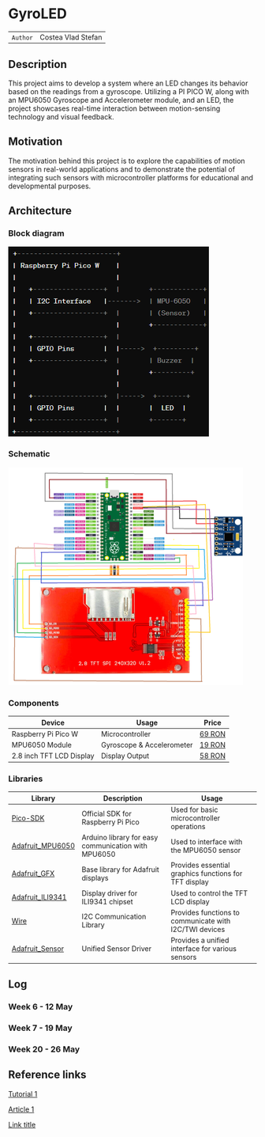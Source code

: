 # GyroLED

| | |
|-|-|
|`Author` | Costea Vlad Stefan

## Description
This project aims to develop a system where an LED changes its behavior based on the readings from a gyroscope. Utilizing a PI PICO W, along with an MPU6050 Gyroscope and Accelerometer module, and an LED, the project showcases real-time interaction between motion-sensing technology and visual feedback.
## Motivation
The motivation behind this project is to explore the capabilities of motion sensors in real-world applications and to demonstrate the potential of integrating such sensors with microcontroller platforms for educational and developmental purposes.
## Architecture

### Block diagram

<!-- Make sure the path to the picture is correct -->
![Block Diagram](blockDiagram.png)

### Schematic

![Schematic](schematic.png)

### Components


<!-- This is just an example, fill in with your actual components -->

| Device | Usage | Price |
|--------|--------|-------|
| Raspberry Pi Pico W | Microcontroller | [69 RON]([https://www.optimusdigital.ro/ro/audio-buzzere/635-buzzer-activ-de-3-v.html?search_query=buzzer&results=61](https://www.emag.ro/placa-dezvoltare-sparkfun-raspberry-pi-pico-w-00004995/pd/DPX22WMBM/?ref=history-shopping_361111067_12161_1)) |
| MPU6050 Module | Gyroscope & Accelerometer | [19 RON]([https://www.optimusdigital.ro/ro/butoane-i-comutatoare/1119-buton-6x6x6.html?search_query=buton&results=222](https://www.emag.ro/modul-accelerometru-si-giroscop-mpu6050-cl176/pd/DB606JBBM/?ref=history-shopping_361111067_38837_1)) |
| 2.8 inch TFT LCD Display | Display Output | [58 RON]([https://www.optimusdigital.ro/ro/fire-fire-mufate/884-set-fire-tata-tata-40p-10-cm.html?search_query=set+fire&results=110](https://www.emag.ro/afisaj-tactil-tft-lcd-240x320px-cu-cititor-sd-spi-2-8-inci-tft-28-ili9341-restouch-spi/pd/D8TNW6MBM/?ref=history-shopping_361111067_145639_1)) |

### Libraries

<!-- This is just an example, fill in the table with your actual components -->

| Library | Description | Usage |
|---------|-------------|-------|
| [Pico-SDK]([link-to-lib](https://github.com/raspberrypi/pico-sdk)) | Official SDK for Raspberry Pi Pico | Used for basic microcontroller operations  |
| [Adafruit_MPU6050]([[link-to-lib](https://github.com/tockn/MPU6050_tockn)]) | Arduino library for easy communication with MPU6050 | Used to interface with the MPU6050 sensor  |
| [Adafruit_GFX]([[link-to-lib](https://github.com/adafruit/Adafruit-GFX-Library)]) | Base library for Adafruit displays | Provides essential graphics functions for TFT display  |
| [Adafruit_ILI9341]([[link-to-lib](https://github.com/adafruit/Adafruit_ILI9341)]) | Display driver for ILI9341 chipset | Used to control the TFT LCD display  |
| [Wire]([[link-to-lib](https://github.com/adafruit/Adafruit_ILI9341)]) | I2C Communication Library | Provides functions to communicate with I2C/TWI devices  |
| [Adafruit_Sensor]([[link-to-lib](https://github.com/adafruit/Adafruit_ILI9341)]) | Unified Sensor Driver | Provides a unified interface for various sensors  |

## Log

<!-- write every week your progress here -->

### Week 6 - 12 May

### Week 7 - 19 May

### Week 20 - 26 May


## Reference links

<!-- Fill in with appropriate links and link titles -->

[Tutorial 1](https://www.youtube.com/watch?v=wdgULBpRoXk&t=1s&ab_channel=BenEater)

[Article 1](https://www.explainthatstuff.com/induction-motors.html)

[Link title](https://projecthub.arduino.cc/)
